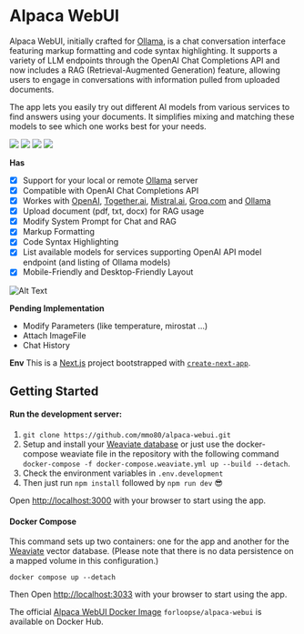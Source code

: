# Alpaca WebUI

Alpaca WebUI, initially crafted for [Ollama](https://ollama.com/), is a chat conversation interface featuring markup formatting and code syntax highlighting. It supports a variety of LLM endpoints through the OpenAI Chat Completions API and now includes a RAG (Retrieval-Augmented Generation) feature, allowing users to engage in conversations with information pulled from uploaded documents.

The app lets you easily try out different AI models from various services to find answers using your documents. It simplifies mixing and matching these models to see which one works best for your needs.

<a href="https://github.com/mmo80/alpaca-webui/actions/workflows/integrations.yml"><img src="https://img.shields.io/github/actions/workflow/status/mmo80/alpaca-webui/integrations.yml" /></a> <img src="https://img.shields.io/github/commit-activity/t/mmo80/alpaca-webui" /> <img src="https://img.shields.io/github/languages/top/mmo80/alpaca-webui" /> <img src="https://img.shields.io/github/repo-size/mmo80/alpaca-webui" />
<br>

**Has**

- [x] Support for your local or remote [Ollama](https://ollama.com/) server
- [x] Compatible with OpenAI Chat Completions API
- [x] Workes with [OpenAI](https://chat.openai.com/), [Together.ai](https://www.together.ai/products#inference), [Mistral.ai](https://mistral.ai/), [Groq.com](https://wow.groq.com/) and [Ollama](https://ollama.com/)
- [x] Upload document (pdf, txt, docx) for RAG usage
- [x] Modify System Prompt for Chat and RAG
- [x] Markup Formatting
- [x] Code Syntax Highlighting
- [x] List available models for services supporting OpenAI API model endpoint (and listing of Ollama models)
- [x] Mobile-Friendly and Desktop-Friendly Layout

![Alt Text](https://media.giphy.com/media/SYkpUkv9ycAD912GIV/giphy.gif)

**Pending Implementation**

- Modify Parameters (like temperature, mirostat ...)
- Attach ImageFile
- Chat History

**Env**
This is a [Next.js](https://nextjs.org/) project bootstrapped with [`create-next-app`](https://github.com/vercel/next.js/tree/canary/packages/create-next-app).

## Getting Started

#### Run the development server:

1. `git clone https://github.com/mmo80/alpaca-webui.git`
2. Setup and install your [Weaviate database](https://weaviate.io/developers/weaviate/installation) or just use the docker-compose weaviate file in the repository with the following command `docker-compose -f docker-compose.weaviate.yml up --build --detach`.
3. Check the environment variables in `.env.development`
4. Then just run `npm install` followed by `npm run dev` :sunglasses:

Open [http://localhost:3000](http://localhost:3000) with your browser to start using the app.

#### Docker Compose

This command sets up two containers: one for the app and another for the [Weaviate](https://weaviate.io/) vector database. (Please note that there is no data persistence on a mapped volume in this configuration.)

```shell
docker compose up --detach
```

Then Open [http://localhost:3033](http://localhost:3033) with your browser to start using the app.

The official [Alpaca WebUI Docker Image](https://hub.docker.com/r/forloopse/alpaca-webui) `forloopse/alpaca-webui` is available on Docker Hub.
